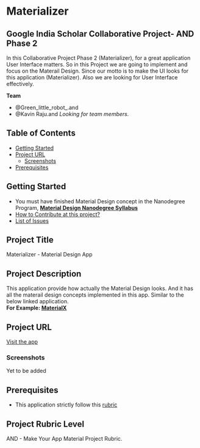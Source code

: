 # Materializer 
## Google India Scholar Collaborative Project- AND Phase 2

In this Collaborative Project Phase 2 (Materializer), for a great application User Interface matters. 
So in this Project we are going to implement and focus on the Materail Design. 
Since our motto is to make the UI looks for this application (Materializer).
Also we are looking for User Interface effectively.

**Team**
- @Green_little_robot_.and
- @Kavin Raju.and
*Looking for team members.*

## Table of Contents

- [Getting Started](#getting-started)
- [Project URL](#project-url)
  - [Screenshots](#screenshots)
- [Prerequisites](#prerequisites)

## Getting Started
- You must have finished Material Design concept in the Nanodegree Program, 
 **[Material Design Nanodegree Syllabus](https://classroom.udacity.com/nanodegrees/nd801/parts/dc8a9fde-5a34-4241-bcbb-62e79ac84404)**
- [How to Contribute at this project?](Contributing.md)
- [List of Issues](https://github.com/google-udacity-india-scholars/and-track-AjaySharvesh3/issues)

## Project Title
Materializer - Material Design App

## Project Description
This application provide how actually the Material Design looks. And it has all the materail design concepts implemented in this app.
Similar to the below linked application.
<br>
**For Example:  [MaterialX](https://play.google.com/store/apps/details?id=com.material.components)**

## Project URL
[Visit the app](#)

### Screenshots
Yet to be added

## Prerequisites
* This application strictly follow this [rubric](https://review.udacity.com/#!/rubrics/63/view)

## Project Rubric Level
AND - Make Your App Material Project Rubric.

